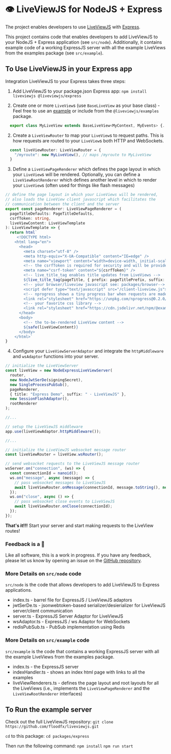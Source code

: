 # 👁 LiveViewJS for NodeJS + Express

The project enables developers to use [LiveViewJS](http://liveviewjs.com) with [Express](https://expressjs.com).

This project contains code that enables developers to add LiveViewJS to your NodeJS + Express application (see `src/node`).  Additionally, it contains example code of a working ExpressJS server with all the example LiveViews from the examples package (see `src/example`).

## To Use LiveViewJS in your Express app

Integration LiveViewJS to your Express takes three steps:

 1. Add LiveViewJS to your package.json Express app:
 `npm install liveviewjs @liveviewjs/express`

 2. Create one or more `LiveView`s (use `BaseLiveView` as your base class) - Feel free to use an [example](/packages/examples) or include from the `@liveviewjs/examples` package.
```ts
  export class MyLiveView extends BaseLiveView<MyContext, MyEvents> {...}
```

 2. Create a `LiveViewRouter` to map your `LiveView`s to request paths. This is how requests are routed to your `LiveView`s both HTTP and WebSockets.
```ts
  const liveViewRouter: LiveViewRouter = {
    "/myroute": new MyLiveView(), // maps /myroute to MyLiveView
  }
```

 3. Define a `LiveViewPageRenderer` which defines the page layout in which your `LiveView`s will be rendered. Optionally, you can define a `LiveViewRootRenderer` which defines another level in which to render your `LiveView`s (often used for things like flash messages)
```ts
// define the page layout in which your LiveViews will be rendered,
// also loads the LiveView client javascript which facilitates the
// communication between the client and the server
export const pageRenderer: LiveViewPageRenderer = (
  pageTitleDefaults: PageTitleDefaults,
  csrfToken: string,
  liveViewContent: LiveViewTemplate
): LiveViewTemplate => {
  return html`
     <!DOCTYPE html>
    <html lang="en">
      <head>
        <meta charset="utf-8" />
        <meta http-equiv="X-UA-Compatible" content="IE=edge" />
        <meta name="viewport" content="width=device-width, initial-scale=1.0" />
        <!-- the csrfToken is required for security and will be provided to this function -->
        <meta name="csrf-token" content="${csrfToken}" />
        <!-- live_title_tag enables title updates from LiveViews -->
        ${live_title_tag(pageTitle, { prefix: pageTitlePrefix, suffix: pageTitleSuffix })}
        <!-- your browser/liveview javascript see: packages/browser-->
        <script defer type="text/javascript" src="/client-liveview.js"></script>
        <!-- nprogress shows a tiny progress bar when requests are made between client/server -->
        <link rel="stylesheet" href="https://unpkg.com/nprogress@0.2.0/nprogress.css" />
        <!-- your favorite css library -->
        <link rel="stylesheet" href="https://cdn.jsdelivr.net/npm/@exampledev/new.css@1.1.2/new.min.css" />
      </head>
      <body>
        <!-- the to-be-rendered LiveView content -->
        ${safe(liveViewContent)}
      </body>
    </html>`
}
```

 4. Configure your `LiveViewServerAdaptor` and integrate the `httpMiddleware` and `wsAdaptor` functions into your server.
```ts
// initialize the LiveViewServer
const liveView = new NodeExpressLiveViewServer(
  router,
  new NodeJwtSerDe(signingSecret),
  new SingleProcessPubSub(),
  pageRenderer,
  { title: "Express Demo", suffix: " · LiveViewJS" },
  new SessionFlashAdaptor(),
  rootRenderer
);

//...

// setup the LiveViewJS middleware
app.use(liveViewAdaptor.httpMiddleware());

//...

// initialize the LiveViewJS websocket message router
const liveViewRouter = liveView.wsRouter();

// send websocket requests to the LiveViewJS message router
wsServer.on("connection", (ws) => {
  const connectionId = nanoid();
  ws.on("message", async (message) => {
    // pass websocket messages to LiveViewJS
    await liveViewRouter.onMessage(connectionId, message.toString(), new NodeWsAdaptor(ws));
  });
  ws.on("close", async () => {
    // pass websocket close events to LiveViewJS
    await liveViewRouter.onClose(connectionId);
  });
});
```
**That's it!!!** Start your server and start making requests to the LiveView routes!

### Feedback is a 🎁
Like all software, this is a work in progress. If you have any feedback, please let us know by opening an issue on the [GitHub repository](https://github.com/floodfx/liveviewjs/issues).

### More Details on `src/node` code
`src/node` is the code that allows developers to add LiveViewJS to Express applications.

 - index.ts - barrel file for ExpressJS / LiveViewJS adaptors
 - jwtSerDe.ts - jsonwebtoken-based serializer/desierializer for LiveViewJS server/client communication
 - server.ts - ExpressJS Server Adaptor for LiveViewJS
 - wsAdaptor.ts - ExpressJS / ws Adaptor for WebSockets
 - redisPubSub.ts - PubSub implementation using Redis

### More Details on `src/example` code
`src/example` is the code that contains a working ExpressJS server with all the example LiveViews from the examples package.

 - index.ts - the ExpressJS server
 - indexHandler.ts - shows an index html page with links to all the examples
 - liveViewRenderers.ts - defines the page layout and root layouts for all the LiveViews (i.e.,  implements the `LiveViewPageRenderer` and the `LiveViewRootRenderer` interfaces)


## To Run the example server
Check out the full LiveViewJS repository:
`git clone https://github.com/floodfx/liveviewjs.git`

`cd` to this package:
`cd packages/express`

Then run the following command:
`npm install`
`npm run start`

